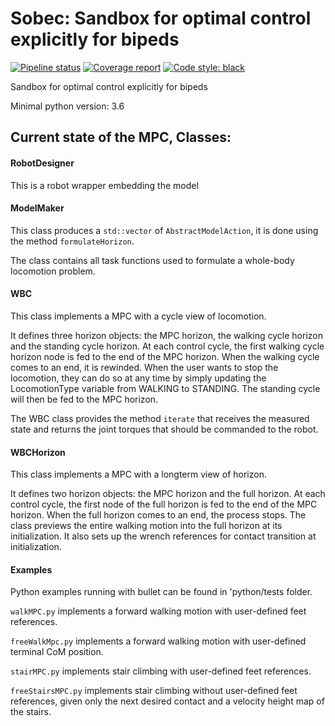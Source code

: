 # Sobec: Sandbox for optimal control explicitly for bipeds

[![Pipeline status](https://gitlab.laas.fr/memory-of-motion/sobec/badges/master/pipeline.svg)](https://gitlab.laas.fr/memory-of-motion/sobec/commits/master)
[![Coverage report](https://gitlab.laas.fr/memory-of-motion/sobec/badges/master/coverage.svg?job=doc-coverage)](http://projects.laas.fr/gepetto/doc/memory-of-motion/sobec/master/coverage/)
[![Code style: black](https://img.shields.io/badge/code%20style-black-000000.svg)](https://github.com/psf/black)

Sandbox for optimal control explicitly for bipeds

Minimal python version: 3.6

## Current state of the MPC, Classes:

#### RobotDesigner
This is a robot wrapper embedding the model

#### ModelMaker
This class produces a `std::vector` of `AbstractModelAction`, it is done using the method `formulateHorizon`.

The class contains all task functions used to formulate a whole-body locomotion problem.

#### WBC
This class implements a MPC with a cycle view of locomotion.

It defines three horizon objects: the MPC horizon, the walking cycle horizon and the standing cycle horizon.
At each control cycle, the first walking cycle horizon node is fed to the end of the MPC horizon. When the walking cycle comes to an end, it is rewinded.
When the user wants to stop the locomotion, they can do so at any time by simply updating the LocomotionType variable from WALKING to STANDING.
The standing cycle will then be fed to the MPC horizon.

The WBC class provides the method `iterate` that receives the measured state and returns the joint torques that should be commanded to the robot.

#### WBCHorizon
This class implements a MPC with a longterm view of horizon.

It defines two horizon objects: the MPC horizon and the full horizon.
At each control cycle, the first node of the full horizon is fed to the end of the MPC horizon. When the full horizon comes to an end, the process stops.
The class previews the entire walking motion into the full horizon at its initialization. It also sets up the wrench references for contact transition at initialization.

#### Examples

Python examples running with bullet can be found in 'python/tests folder.

`walkMPC.py` implements a forward walking motion with user-defined feet references.

`freeWalkMpc.py` implements a forward walking motion with user-defined terminal CoM position.

`stairMPC.py` implements stair climbing with user-defined feet references.

`freeStairsMPC.py` implements stair climbing without user-defined feet references, given only the next desired contact and a velocity height map of the stairs.
